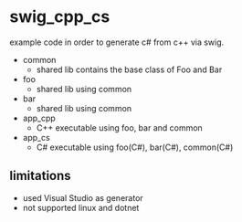 # swig_cpp_cs

example code in order to generate c# from c++ via swig.

* common
  * shared lib contains the base class of Foo and Bar
* foo
  * shared lib using common
* bar
  * shared lib using common
* app_cpp
  * C++ executable using foo, bar and common
* app_cs
  * C# executable using foo(C#), bar(C#), common(C#)

## limitations

* used Visual Studio as generator
* not supported linux and dotnet
